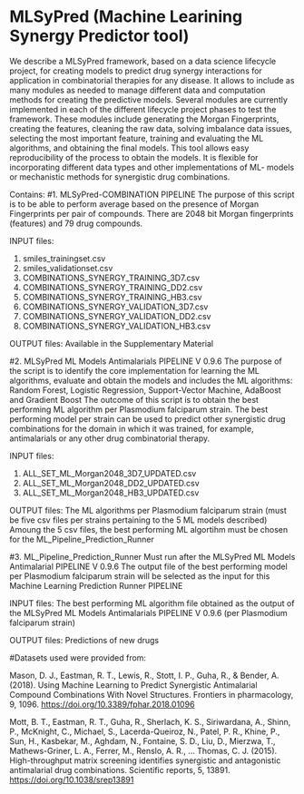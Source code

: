 # MLSyPred (Machine Learining Synergy Predictor tool)

We describe a MLSyPred framework, based on a data science lifecycle project, for creating models to predict drug synergy interactions for application in combinatorial therapies for any disease. 
It allows to include as many modules as needed to manage different data and computation methods for creating the predictive models. 
Several modules are currently implemented in each of the different lifecycle project phases to test the framework. 
These modules include generating the Morgan Fingerprints, creating the features, cleaning the raw data, solving imbalance data issues, selecting the most important feature, training and evaluating the ML algorithms, and obtaining the final models. 
This tool allows easy reproducibility of the process to obtain the models. 
It is flexible for incorporating different data types and other implementations of ML- models or mechanistic methods for synergistic drug combinations.

Contains:
#1. MLSyPred-COMBINATION PIPELINE
  The purpose of this script is to be able to perform average based on the presence of Morgan Fingerprints per pair of compounds.
  There are 2048 bit Morgan fingerprints (features) and 79 drug compounds.
 
 INPUT files:
  1. smiles_trainingset.csv
  2. smiles_validationset.csv
  3. COMBINATIONS_SYNERGY_TRAINING_3D7.csv
  4. COMBINATIONS_SYNERGY_TRAINING_DD2.csv
  5. COMBINATIONS_SYNERGY_TRAINING_HB3.csv
  6. COMBINATIONS_SYNERGY_VALIDATION_3D7.csv
  7. COMBINATIONS_SYNERGY_VALIDATION_DD2.csv
  8. COMBINATIONS_SYNERGY_VALIDATION_HB3.csv
 
 OUTPUT files:
  Available in the Supplementary Material

#2. MLSyPred ML Models Antimalarials PIPELINE V 0.9.6
  The purpose of the script is to identify the core implementation for learning the ML algorithms, evaluate and obtain the models and includes the ML algorithms: 
  Random Forest, Logistic Regression, Support-Vector Machine, AdaBoost and Gradient Boost
  The outcome of this script is to obtain the best performing ML algorithm per Plasmodium falciparum strain. 
  The best performing model per strain can be used to predict other synergistic drug combinations for the domain in which it was trained, for example, antimalarials or   any other drug combinatorial therapy.
  
 INPUT files:
  1. ALL_SET_ML_Morgan2048_3D7_UPDATED.csv
  2. ALL_SET_ML_Morgan2048_DD2_UPDATED.csv
  3. ALL_SET_ML_Morgan2048_HB3_UPDATED.csv
 
 OUTPUT files:
  The ML algorithms per Plasmodium falciparum strain (must be five csv files per strains pertaining to the 5 ML models described)
  Amoung the 5 csv files, the best performing ML algortihm must be chosen for the ML_Pipeline_Prediction_Runner

#3. ML_Pipeline_Prediction_Runner
  Must run after the MLSyPred ML Models Antimalarial PIPELINE V 0.9.6
  The output file of the best performing model per Plasmodium falciparum strain will be selected as the input for this Machine Learning Prediction Runner PIPELINE
 
 INPUT files:
  The best performing ML algorithm file obtained as the output of the MLSyPred ML Models Antimalarials PIPELINE V 0.9.6 (per Plasmodium falciparum strain)
  
 OUTPUT files:
    Predictions of new drugs

#Datasets used were provided from:

Mason, D. J., Eastman, R. T., Lewis, R., Stott, I. P., Guha, R., & Bender, A. (2018). Using Machine Learning to Predict Synergistic Antimalarial Compound Combinations With Novel Structures. Frontiers in pharmacology, 9, 1096. https://doi.org/10.3389/fphar.2018.01096

Mott, B. T., Eastman, R. T., Guha, R., Sherlach, K. S., Siriwardana, A., Shinn, P., McKnight, C., Michael, S., Lacerda-Queiroz, N., Patel, P. R., Khine, P., Sun, H., Kasbekar, M., Aghdam, N., Fontaine, S. D., Liu, D., Mierzwa, T., Mathews-Griner, L. A., Ferrer, M., Renslo, A. R., … Thomas, C. J. (2015). High-throughput matrix screening identifies synergistic and antagonistic antimalarial drug combinations. Scientific reports, 5, 13891. https://doi.org/10.1038/srep13891
